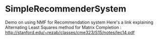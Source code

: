 # SimpleRecommenderSystem

Demo on using NMF for Recommendation system
Here's a link explaining Alternating Least Squares method for Matrix Completion : http://stanford.edu/~rezab/classes/cme323/S15/notes/lec14.pdf
